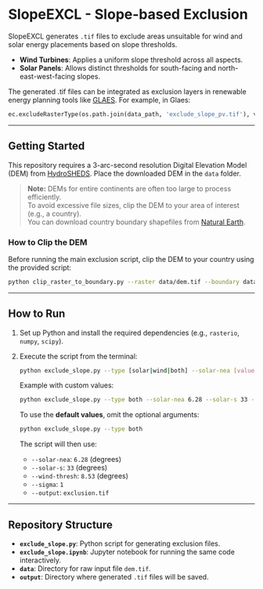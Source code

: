 
# **SlopeEXCL - Slope-based Exclusion**

SlopeEXCL generates `.tif` files to exclude areas unsuitable for wind and solar energy placements based on slope thresholds.

- **Wind Turbines**: Applies a uniform slope threshold across all aspects.
- **Solar Panels**: Allows distinct thresholds for south-facing and north-east-west-facing slopes.

The generated .tif files can be integrated as exclusion layers in renewable energy planning tools like [GLAES](https://github.com/FZJ-IEK3-VSA/glaes). For example, in Glaes:

```python
ec.excludeRasterType(os.path.join(data_path, 'exclude_slope_pv.tif'), value=1, prewarp=True)
```

---

## **Getting Started**

This repository requires a 3-arc-second resolution Digital Elevation Model (DEM) from [HydroSHEDS](https://www.hydrosheds.org/hydrosheds-core-downloads). Place the downloaded DEM in the `data` folder.

> **Note:** DEMs for entire continents are often too large to process efficiently.  
> To avoid excessive file sizes, clip the DEM to your area of interest (e.g., a country).  
> You can download country boundary shapefiles from [Natural Earth](https://www.naturalearthdata.com/downloads/50m-cultural-vectors/50m-admin-0-countries-2/).  

### **How to Clip the DEM**

Before running the main exclusion script, clip the DEM to your country using the provided script: 

```bash
python clip_raster_to_boundary.py --raster data/dem.tif --boundary data/country_boundary.gpkg --output data/clipped_dem.tif
```


---

## **How to Run**

1. Set up Python and install the required dependencies (e.g., `rasterio`, `numpy`, `scipy`).
2. Execute the script from the terminal:
   ```bash
   python exclude_slope.py --type [solar|wind|both] --solar-nea [value] --solar-s [value] --wind-thresh [value] --output [filename]
   ```
   Example with custom values:
   ```bash
   python exclude_slope.py --type both --solar-nea 6.28 --solar-s 33 --wind-thresh 8.53 --output exclusion.tif
   ```

   To use the **default values**, omit the optional arguments:
   ```bash
   python exclude_slope.py --type both
   ```

   The script will then use:
   - `--solar-nea`: `6.28` (degrees)
   - `--solar-s`: `33` (degrees)
   - `--wind-thresh`: `8.53` (degrees)
   - `--sigma`: `1`
   - `--output`: `exclusion.tif`

---

## **Repository Structure**

- **`exclude_slope.py`**: Python script for generating exclusion files.
- **`exclude_slope.ipynb`**: Jupyter notebook for running the same code interactively.
- **`data`**: Directory for raw input file `dem.tif`.
- **`output`**: Directory where generated `.tif` files will be saved.
